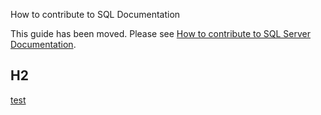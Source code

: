 How to contribute to SQL Documentation

This guide has been moved. Please see [How to contribute to SQL Server Documentation](https://aka.ms/editsqldocs).

## H2

[test](https://docs.microsoft.com/en-us/contribute/)
